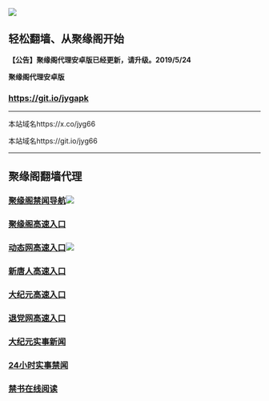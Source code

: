 ![](https://raw.githubusercontent.com/hao369/a/master/j.jpg)



## 轻松翻墙、从聚缘阁开始



**【公告】聚缘阁代理安卓版已经更新，请升级。2019/5/24**

 
**聚缘阁代理安卓版**
### https://git.io/jygapk  

***

本站域名https://x.co/jyg66 

本站域名https://git.io/jyg66



***




## 聚缘阁翻墙代理 



### [聚缘阁禁闻导航](https://f6g32szb5l.execute-api.ap-east-1.amazonaws.com/lin1)![](https://raw.githubusercontent.com/hao369/a/master/jyg.gif)

### [聚缘阁高速入口](https://dpn7y1d1ie.execute-api.ap-northeast-2.amazonaws.com/jt)

### [动态网高速入口](https://f9oj42j1tf.execute-api.ap-east-1.amazonaws.com/de)![](https://raw.githubusercontent.com/hao369/a/master/jygdl.gif)


### [新唐人高速入口](https://g4sdmnw3le.execute-api.ap-northeast-2.amazonaws.com/reg)

### [大纪元高速入口](https://g4sdmnw3le.execute-api.ap-northeast-2.amazonaws.com/reg)

### [退党网高速入口](https://g4sdmnw3le.execute-api.ap-northeast-2.amazonaws.com/reg)






### [大纪元实事新闻](https://git.io/fjmgE)

### [24小时实事禁闻](https://git.io/fj3Go)

### [禁书在线阅读](https://git.io/fjJ5Z)






